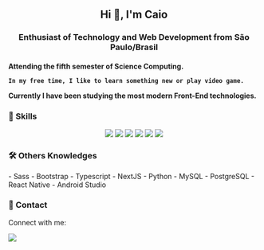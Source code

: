<h2 align="center">Hi 👋, I'm Caio</h2>
<h3 align="center">Enthusiast of Technology and Web Development from São Paulo/Brasil</h3>

<h4>
	Attending the fifth semester of Science Computing. 
	
	In my free time, I like to learn something new or play video game.
	
Currently I have been studying the most modern  Front-End technologies. 
</h4>

<h3>
🚀 Skills
</h3>
<div style="text-align:center"><img src="https://img.shields.io/badge/HTML5-E34F26?style=for-the-badge&logo=html5&logoColor=white"  /> <img src="https://img.shields.io/badge/CSS3-1572B6?style=for-the-badge&logo=css3&logoColor=whit" /> <img src="https://img.shields.io/badge/JavaScript-F7DF1E?style=for-the-badge&logo=javascript&logoColor=black" /> <img src="https://img.shields.io/badge/React-20232A?style=for-the-badge&logo=react&logoColor=61DAFB" /> <img src="https://img.shields.io/badge/Java-ED8B00?style=for-the-badge&logo=java&logoColor=white" /> <img src="https://img.shields.io/badge/Node.js-43853D?style=for-the-badge&logo=node.js&logoColor=white" /></div>

<h3>
🛠️  Others Knowledges
</h3>
- Sass
- Bootstrap
- Typescript
- NextJS
- Python
- MySQL
- PostgreSQL
- React Native
- Android Studio

<h3>
📱 Contact
</h3>

<p>Connect with me:</p><a href="https://www.linkedin.com/in/caio-haruo/"><img src="https://img.shields.io/badge/LinkedIn-0077B5?style=for-the-badge&logo=linkedin&logoColor=white" />
</a>
